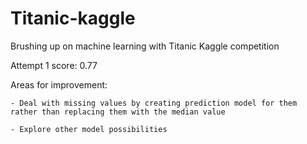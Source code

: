 # Titanic-kaggle
Brushing up on machine learning with Titanic Kaggle competition

Attempt 1 score: 0.77

  Areas for improvement:
  
    - Deal with missing values by creating prediction model for them rather than replacing them with the median value 
    
    - Explore other model possibilities
